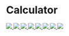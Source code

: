 # Calculator 
<p>
    <a href="#backers" alt="followers">
        <img src="https://img.shields.io/github/followers/sarahannie" />
    </a>
    <a href="#backers" alt="language">
        <img src="https://img.shields.io/github/languages/count/sarahannie/calculator" />
    </a>
    <a href="#backers" alt="top language">
        <img src="https://img.shields.io/github/languages/top/kalibbalajohnson/calculator" />
    </a>
    <a href="#backers" alt="pull request">
        <img src="https://img.shields.io/github/issues-pr/sarahannie/calculator" />
    </a>
    <a href="#backers" alt="file">
        <img src="https://img.shields.io/github/directory-file-count/sarahannie/calculator" />
    </a>
    <a href="#backers" alt="npm_size">
        <img src="https://img.shields.io/bundlephobia/min/npm"/>
    </a>
    <a href="#backers" alt="rep_star">
        <img src="https://img.shields.io/github/stars/sarahannie/calculator"/>
    </a>
    <a href="#backers" alt="rep_star">
        <img src="https://img.shields.io/github/stars/sarahannie"/>
    </a>
</p>





